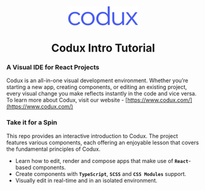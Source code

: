 <div align="center">  
    <img height="50"src="./src/assets/codux.svg">  
    <h1 >Codux Intro Tutorial</h1>
</div>

### A Visual IDE for React Projects

Codux is an all-in-one visual development environment. Whether you’re starting a new app, creating components, or editing an existing project, every visual change you make reflects instantly in the code and vice versa. To learn more about Codux, visit our website - [https://www.codux.com/](https://www.codux.com/)

### Take it for a Spin

This repo provides an interactive introduction to Codux. The project features various components, each offering an enjoyable lesson that covers the fundamental principles of Codux.

- Learn how to edit, render and compose apps that make use of **`React`**-based components.
- Create components with **`TypeScript`**, **`SCSS`** and **`CSS Modules`** support.
- Visually edit in real-time and in an isolated environment.
